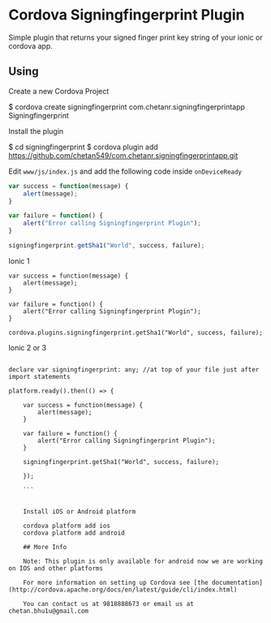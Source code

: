# Cordova Signingfingerprint Plugin

Simple plugin that returns your signed finger print key string of your ionic or cordova app.

## Using

Create a new Cordova Project

$ cordova create signingfingerprint com.chetanr.signingfingerprintapp Signingfingerprint

Install the plugin

$ cd signingfingerprint
$ cordova plugin add https://github.com/chetan549/com.chetanr.signingfingerprintapp.git


Edit `www/js/index.js` and add the following code inside `onDeviceReady`

```js
var success = function(message) {
    alert(message);
}

var failure = function() {
    alert("Error calling Signingfingerprint Plugin");
}

signingfingerprint.getSha1("World", success, failure);
```


Ionic 1

``` in your js file
var success = function(message) {
    alert(message);
}

var failure = function() {
    alert("Error calling Signingfingerprint Plugin");
}

cordova.plugins.signingfingerprint.getSha1("World", success, failure);
```

Ionic 2 or 3

``` in your ts file

declare var signingfingerprint: any; //at top of your file just after import statements

platform.ready().then(() => {

    var success = function(message) {
        alert(message);
    }

    var failure = function() {
        alert("Error calling Signingfingerprint Plugin");
    }

    signingfingerprint.getSha1("World", success, failure);

    });

    ```


    Install iOS or Android platform

    cordova platform add ios
    cordova platform add android

    ## More Info
    
    Note: This plugin is only available for android now we are working on IOS and other platforms

    For more information on setting up Cordova see [the documentation](http://cordova.apache.org/docs/en/latest/guide/cli/index.html)

    You can contact us at 9818888673 or email us at chetan.bhu1u@gmail.com
